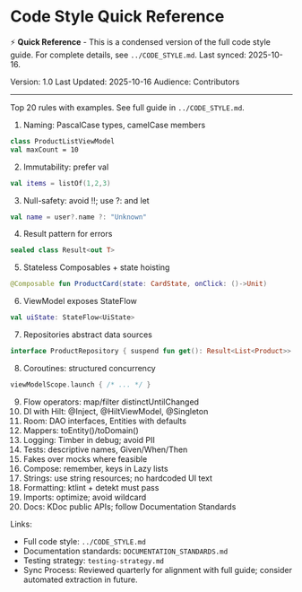 # Code Style Quick Reference

⚡ **Quick Reference** - This is a condensed version of the full code style guide. For complete details, see `../CODE_STYLE.md`. Last synced: 2025-10-16.

Version: 1.0
Last Updated: 2025-10-16
Audience: Contributors

---

Top 20 rules with examples. See full guide in `../CODE_STYLE.md`.

1. Naming: PascalCase types, camelCase members
```kotlin
class ProductListViewModel
val maxCount = 10
```
2. Immutability: prefer val
```kotlin
val items = listOf(1,2,3)
```
3. Null-safety: avoid !!; use ?: and let
```kotlin
val name = user?.name ?: "Unknown"
```
4. Result pattern for errors
```kotlin
sealed class Result<out T>
```
5. Stateless Composables + state hoisting
```kotlin
@Composable fun ProductCard(state: CardState, onClick: ()->Unit)
```
6. ViewModel exposes StateFlow
```kotlin
val uiState: StateFlow<UiState>
```
7. Repositories abstract data sources
```kotlin
interface ProductRepository { suspend fun get(): Result<List<Product>> }
```
8. Coroutines: structured concurrency
```kotlin
viewModelScope.launch { /* ... */ }
```
9. Flow operators: map/filter distinctUntilChanged
10. DI with Hilt: @Inject, @HiltViewModel, @Singleton
11. Room: DAO interfaces, Entities with defaults
12. Mappers: toEntity()/toDomain()
13. Logging: Timber in debug; avoid PII
14. Tests: descriptive names, Given/When/Then
15. Fakes over mocks where feasible
16. Compose: remember, keys in Lazy lists
17. Strings: use string resources; no hardcoded UI text
18. Formatting: ktlint + detekt must pass
19. Imports: optimize; avoid wildcard
20. Docs: KDoc public APIs; follow Documentation Standards

Links:
- Full code style: `../CODE_STYLE.md`
- Documentation standards: `DOCUMENTATION_STANDARDS.md`
- Testing strategy: `testing-strategy.md`
- Sync Process: Reviewed quarterly for alignment with full guide; consider automated extraction in future.

<!-- TODO: Consider automating generation from CODE_STYLE.md to ensure sync -->
